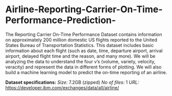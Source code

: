 # Airline-Reporting-Carrier-On-Time-Performance-Prediction-

The Reporting Carrier On-Time Performance Dataset contains information on approximately 200 million domestic US flights reported to the United States Bureau of Transportation Statistics. This dataset includes basic information about each flight (such as date, time, departure airport, arrival airport, delayed flight time and the reason, and many more). We will be analyzing the data to understand the four v’s (volume, variety, velocity, veracity) and represent the data in different forms of plotting. We will also build a machine learning model to predict the on-time reporting of an airline.

**Dataset specifications:**
*Size:* 7.2GB (zipped)
*No of files:* 1
*URL:* https://developer.ibm.com/exchanges/data/all/airline/


